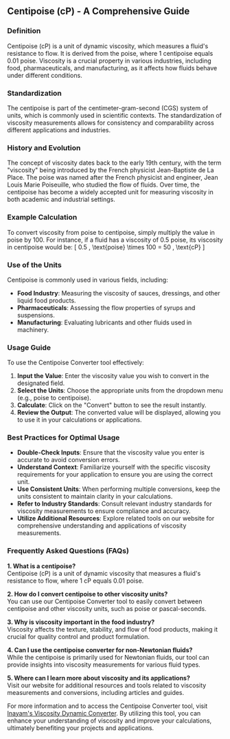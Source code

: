 ## Centipoise (cP) - A Comprehensive Guide

### Definition
Centipoise (cP) is a unit of dynamic viscosity, which measures a fluid's resistance to flow. It is derived from the poise, where 1 centipoise equals 0.01 poise. Viscosity is a crucial property in various industries, including food, pharmaceuticals, and manufacturing, as it affects how fluids behave under different conditions.

### Standardization
The centipoise is part of the centimeter-gram-second (CGS) system of units, which is commonly used in scientific contexts. The standardization of viscosity measurements allows for consistency and comparability across different applications and industries. 

### History and Evolution
The concept of viscosity dates back to the early 19th century, with the term "viscosity" being introduced by the French physicist Jean-Baptiste de La Place. The poise was named after the French physicist and engineer, Jean Louis Marie Poiseuille, who studied the flow of fluids. Over time, the centipoise has become a widely accepted unit for measuring viscosity in both academic and industrial settings.

### Example Calculation
To convert viscosity from poise to centipoise, simply multiply the value in poise by 100. For instance, if a fluid has a viscosity of 0.5 poise, its viscosity in centipoise would be:
\[ 
0.5 \, \text{poise} \times 100 = 50 \, \text{cP} 
\]

### Use of the Units
Centipoise is commonly used in various fields, including:
- **Food Industry**: Measuring the viscosity of sauces, dressings, and other liquid food products.
- **Pharmaceuticals**: Assessing the flow properties of syrups and suspensions.
- **Manufacturing**: Evaluating lubricants and other fluids used in machinery.

### Usage Guide
To use the Centipoise Converter tool effectively:
1. **Input the Value**: Enter the viscosity value you wish to convert in the designated field.
2. **Select the Units**: Choose the appropriate units from the dropdown menu (e.g., poise to centipoise).
3. **Calculate**: Click on the "Convert" button to see the result instantly.
4. **Review the Output**: The converted value will be displayed, allowing you to use it in your calculations or applications.

### Best Practices for Optimal Usage
- **Double-Check Inputs**: Ensure that the viscosity value you enter is accurate to avoid conversion errors.
- **Understand Context**: Familiarize yourself with the specific viscosity requirements for your application to ensure you are using the correct unit.
- **Use Consistent Units**: When performing multiple conversions, keep the units consistent to maintain clarity in your calculations.
- **Refer to Industry Standards**: Consult relevant industry standards for viscosity measurements to ensure compliance and accuracy.
- **Utilize Additional Resources**: Explore related tools on our website for comprehensive understanding and applications of viscosity measurements.

### Frequently Asked Questions (FAQs)

**1. What is a centipoise?**  
Centipoise (cP) is a unit of dynamic viscosity that measures a fluid's resistance to flow, where 1 cP equals 0.01 poise.

**2. How do I convert centipoise to other viscosity units?**  
You can use our Centipoise Converter tool to easily convert between centipoise and other viscosity units, such as poise or pascal-seconds.

**3. Why is viscosity important in the food industry?**  
Viscosity affects the texture, stability, and flow of food products, making it crucial for quality control and product formulation.

**4. Can I use the centipoise converter for non-Newtonian fluids?**  
While the centipoise is primarily used for Newtonian fluids, our tool can provide insights into viscosity measurements for various fluid types.

**5. Where can I learn more about viscosity and its applications?**  
Visit our website for additional resources and tools related to viscosity measurements and conversions, including articles and guides.

For more information and to access the Centipoise Converter tool, visit [Inayam's Viscosity Dynamic Converter](https://www.inayam.co/unit-converter/viscosity_dynamic). By utilizing this tool, you can enhance your understanding of viscosity and improve your calculations, ultimately benefiting your projects and applications.